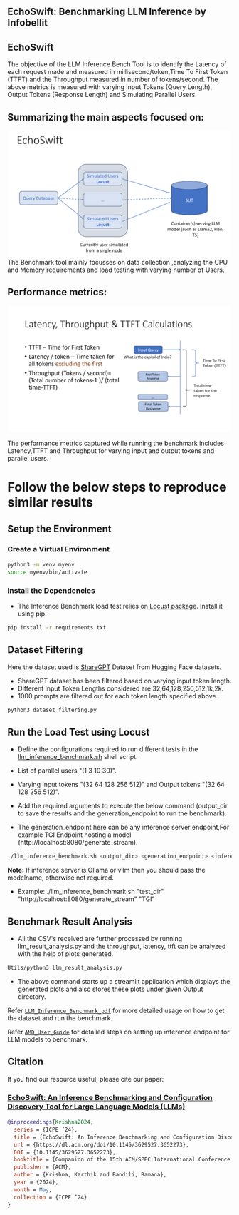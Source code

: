 ## EchoSwift: Benchmarking LLM Inference by Infobellit

## EchoSwift

 The objective of the LLM Inference Bench Tool is to identify the Latency of each request made and measured in millisecond/token,Time To First Token (TTFT) and the Throughput measured in number of tokens/second. The above metrics is measured with varying Input Tokens (Query Length), Output Tokens (Response Length) and Simulating Parallel Users.

## Summarizing the main aspects focused on:


![Img](EchoSwift/images/Echoswift.png)
The Benchmark tool mainly focusses on data collection ,analyzing the CPU and Memory requirements and load testing with varying number of Users.
## Performance metrics:

![Img](EchoSwift/images/metric.png)

The performance metrics captured while running the benchmark includes Latency,TTFT and Throughput for varying input and output tokens and parallel users. 
# Follow the below steps to reproduce similar results

## Setup the Environment

### Create a Virtual Environment
```bash
python3 -m venv myenv
source myenv/bin/activate
```

### Install the Dependencies
* The Inference Benchmark load test relies on [Locust package](https://locust.io/). Install it using pip.

```bash
pip install -r requirements.txt
```

## Dataset Filtering

Here the dataset used is [ShareGPT](https://huggingface.co/datasets/pvduy/sharegpt_alpaca_oa_vicuna_format/viewer/default/train?p=1) Dataset from Hugging Face datasets.

* ShareGPT dataset has been filtered based on varying input token length.
* Different Input Token Lengths considered are 32,64,128,256,512,1k,2k.
* 1000 prompts are filtered out for each token length specified above.

```bash
python3 dataset_filtering.py
```

## Run the Load Test using Locust

* Define the configurations required to run different tests in the [llm_inference_benchmark.sh](EchoSwift/llm_inference_benchmark.sh) shell script.
* List of parallel users "(1 3 10 30)".
* Varying Input tokens "(32 64 128 256 512)" and Output tokens "(32 64 128 256 512)".

* Add the required arguments to execute the below command (output_dir to save the results and the generation_endpoint to run the benchmark).
* The generation_endpoint here can be any inference server endpoint,For example TGI Endpoint hosting a model (http://localhost:8080/generate_stream).

```bash
./llm_inference_benchmark.sh <output_dir> <generation_endpoint> <inference_server> <model_name>
```
**Note:**
If inference server is Ollama or vllm then you should pass the modelname, otherwise not required.
* Example: ./llm_inference_benchmark.sh "test_dir" "http://localhost:8080/generate_stream" "TGI"

## Benchmark Result Analysis

* All the CSV's received are further processed by running llm_result_analysis.py and the throughput, latency, ttft can be analyzed with the help of plots generated.

```bash
Utils/python3 llm_result_analysis.py
```

* The above command starts up a streamlit application which displays the generated plots and also stores these plots under given Output directory.

Refer [`LLM_Inference_Benchmark_pdf`](Inference-Benchmark-tool-public.pdf) for more detailed usage on how to get the dataset and run the benchmark.

Refer [`AMD_User_Guide`](https://www.amd.com/content/dam/amd/en/documents/epyc-technical-docs/user-guides/58669-amd-epyc-9004-ug-openshift.pdf) for detailed steps on setting up inference endpoint for LLM models to benchmark.

## Citation
If you find our resource useful, please cite our paper:

### [EchoSwift: An Inference Benchmarking and Configuration Discovery Tool for Large Language Models (LLMs)](https://dl.acm.org/doi/10.1145/3629527.3652273)

```bibtex
@inproceedings{Krishna2024,
  series = {ICPE ’24},
  title = {EchoSwift: An Inference Benchmarking and Configuration Discovery Tool for Large Language Models (LLMs)},
  url = {https://dl.acm.org/doi/10.1145/3629527.3652273},
  DOI = {10.1145/3629527.3652273},
  booktitle = {Companion of the 15th ACM/SPEC International Conference on Performance Engineering},
  publisher = {ACM},
  author = {Krishna, Karthik and Bandili, Ramana},
  year = {2024},
  month = May,
  collection = {ICPE ’24}
}

